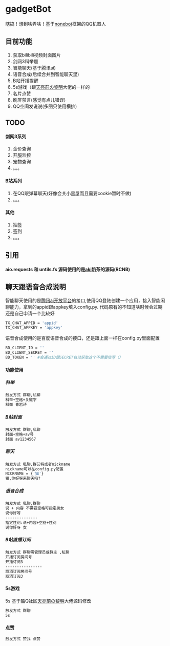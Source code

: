 # gadgetBot
瞎搞！想到啥弄啥！基于[nonebot]框架的QQ机器人

[nonebot]: https://github.com/richardchien/nonebot

## 目前功能
1. 获取bilibili视频封面图片
2. 剑网3科举题
3. 智能聊天(基于腾讯ai)
4. 语音合成(后续合并到智能聊天里)
5. B站开播提醒
6. 5s游戏（跟[天亮前の黎明]大佬的一样的
8. 名片点赞
9. 刷屏禁言(感觉有点儿错误)
10. QQ空间发说说(多图只使用横排)
## TODO
#### 剑网3系列
1. 金价查询
2. 开服监控
3. 宠物查询
4. 。。。

#### B站系列
1. 在QQ跟弹幕聊天(好像会关小黑屋而且需要cookie暂时不做)
2. 。。。

#### 其他
1. 抽签
2. 签到
3. 。。。

## 引用
#### aio.requests 和 untils.fs 源码使用的是[aki]奶茶的源码(RCNB)

[aki]: https://github.com/cczu-osa/aki/tree/master/aki



## 聊天跟语音合成说明
智能聊天使用的是[腾讯ai开放平台]的接口,使用QQ登陆创建一个应用，接入智能闲聊能力，拿到的appid跟appkey填入config.py.
代码原有的不知道啥时候会过期还是自己申请一个比较好
```bash 
TX_CHAT_APPID = 'appid'
TX_CHAT_APPKEY = 'appkey'
```
语音合成使用的是百度语音合成的接口，还是跟上面一样在config.py里面配置
```bash
BD_CLIENT_ID = ''
BD_CLIENT_SECRET = ''
BD_TOKEN = '' #会通过ID跟SECRET自动获取这个不需要填写（）
```
[腾讯ai开放平台]:https://ai.qq.com/
#### 功能使用
##### 科举
```bash
触发方式 群聊,私聊
科举+空格+关键字
科举 青岩诗
```
##### B站封面
```bash
触发方式 群聊,私聊
封面+空格+av号
封面 av1234567
```

##### 聊天
```bash
触发方式 私聊,群艾特或者nickname
nickname可以在config.py配置
NICKNAME = {'猫'}
猫,你好呀来聊天吗?
```

##### 语音合成
```bash
触发方式 私聊,群聊
说 + 内容 不需要空格可指定男女
说你好呀
--------------
指定性别:说+内容+空格+性别
说你好呀 女
```

##### B站直播订阅
```bash
触发方式 群聊需管理员或群主 ,私聊
开播订阅房间号
开播订阅3
----------------
取消订阅房间号
取消订阅3
```

#### 5s游戏
5s 基于酷Q社区[天亮前の黎明]大佬源码修改

[天亮前の黎明]: https://cqp.cc/t/39520
```bash
触发方式 群聊
5s
```


#### 点赞
```bash
触发方式 赞我 点赞
```









